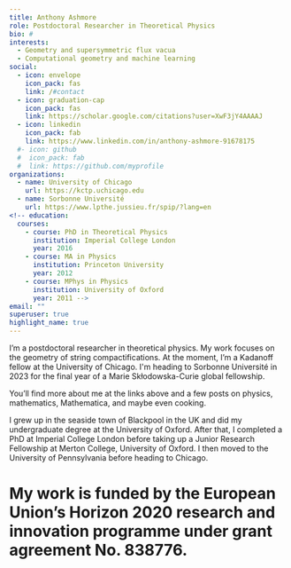 ```yaml
---
title: Anthony Ashmore
role: Postdoctoral Researcher in Theoretical Physics
bio: #
interests:
  - Geometry and supersymmetric flux vacua
  - Computational geometry and machine learning
social:
  - icon: envelope
    icon_pack: fas
    link: /#contact
  - icon: graduation-cap
    icon_pack: fas
    link: https://scholar.google.com/citations?user=XwF3jY4AAAAJ
  - icon: linkedin
    icon_pack: fab
    link: https://www.linkedin.com/in/anthony-ashmore-91678175
  #- icon: github
  #  icon_pack: fab
  #  link: https://github.com/myprofile
organizations:
  - name: University of Chicago
    url: https://kctp.uchicago.edu
  - name: Sorbonne Université
    url: https://www.lpthe.jussieu.fr/spip/?lang=en
<!-- education:
  courses:
    - course: PhD in Theoretical Physics
      institution: Imperial College London
      year: 2016
    - course: MA in Physics
      institution: Princeton University
      year: 2012
    - course: MPhys in Physics
      institution: University of Oxford
      year: 2011 -->
email: ""
superuser: true
highlight_name: true
---
```

I’m a postdoctoral researcher in theoretical physics. My work focuses on the geometry of string compactifications. At the moment, I’m a Kadanoff fellow at the University of Chicago. I'm heading to Sorbonne Université in 2023 for the final year of a Marie Skłodowska-Curie global fellowship.

You’ll find more about me at the links above and a few posts on physics, mathematics, Mathematica, and maybe even cooking.

I grew up in the seaside town of Blackpool in the UK and did my undergraduate degree at the University of Oxford. After that, I completed a PhD at Imperial College London before taking up a Junior Research Fellowship at Merton College, University of Oxford. I then moved to the University of Pennsylvania before heading to Chicago.

# My work is funded by the European Union’s Horizon 2020 research and innovation programme under grant agreement No. 838776.

<!--- {{< icon name="download" pack="fas" >}} Download my {{< staticref "uploads/CV.pdf" "newtab" >}}resumé{{< /staticref >}}. --->
